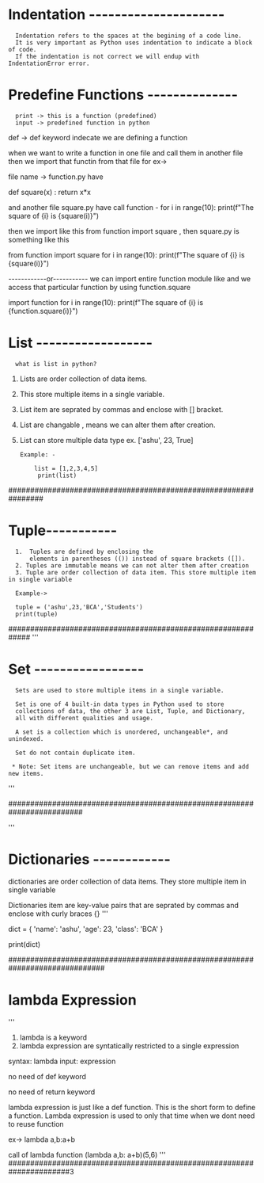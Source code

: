 # Indentation ---------------------
      Indentation refers to the spaces at the begining of a code line.
      It is very important as Python uses indentation to indicate a block of code.
      If the indentation is not correct we will endup with IndentationError error.


# Predefine Functions --------------
      print -> this is a function (predefined)
      input -> predefined function in python

def -> def keyword indecate we are defining a function


when we want to write a function in one file and call them in another file
then we import that functin from that file 
for ex-> 

file name -> function.py
have 

def square(x) :
   return x*x

and another file  square.py
have call function -
for i in range(10):
    print(f"The square of {i} is {square(i)}")

then we import like this
from function import square , then square.py is something like this

from function import square
 for i in range(10):
    print(f"The square of {i} is {square(i)}")

------------or-----------
we can import entire function module like and we access that particular function by using function.square

import function
 for i in range(10):
    print(f"The square of {i} is {function.square(i)}")

# List ------------------

      what is list in python?

1. Lists are order collection of data items.
2. This store multiple items in a single variable.
3. List item are seprated by commas and enclose with [] bracket.
4. List are changable , means we can alter them after creation.
5. List can store multiple data type ex. ['ashu', 23, True]

       Example: -

           list = [1,2,3,4,5]
            print(list)

################################################################

# Tuple-----------
      1.  Tuples are defined by enclosing the 
          elements in parentheses (()) instead of square brackets ([]).
      2. Tuples are immutable means we can not alter them after creation
      3. Tuple are order collection of data item. This store multiple item in single variable

      Example-> 

      tuple = ('ashu',23,'BCA','Students')
      print(tuple)

#############################################################
'''
# Set -----------------
      Sets are used to store multiple items in a single variable.

      Set is one of 4 built-in data types in Python used to store 
      collections of data, the other 3 are List, Tuple, and Dictionary, 
      all with different qualities and usage.

      A set is a collection which is unordered, unchangeable*, and unindexed.

      Set do not contain duplicate item.

     * Note: Set items are unchangeable, but we can remove items and add new items.

'''

#########################################################################

'''
# Dictionaries ------------


dictionaries are order collection of data items. They store multiple item in single variable

Dictionaries item are key-value pairs that are seprated by commas  and enclose with curly braces {}
'''

dict = {
    'name': 'ashu',
    'age': 23,
    'class': 'BCA'
}

print(dict)

##############################################################################

# lambda Expression
'''
1. lambda is a keyword 
2. lambda expression are syntatically restricted to a single expression

syntax: 
lambda input: expression

no need of def keyword

no need of return keyword


lambda expression is just like a def function.
This is the short form to define a function.
Lambda expression is used to only that time when we dont need to reuse function

ex-> 
lambda a,b:a+b

call of lambda function
(lambda a,b: a+b)(5,6)
'''
######################################################################3